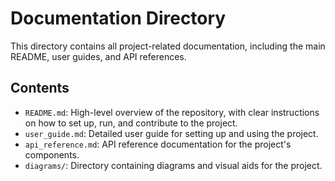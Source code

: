 # Documentation Directory

This directory contains all project-related documentation, including the main README, user guides, and API references.

## Contents

- `README.md`: High-level overview of the repository, with clear instructions on how to set up, run, and contribute to the project.
- `user_guide.md`: Detailed user guide for setting up and using the project.
- `api_reference.md`: API reference documentation for the project's components.
- `diagrams/`: Directory containing diagrams and visual aids for the project.
